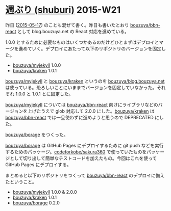 # [週ぶり (shuburi)][shuburi] 2015-W21

昨日 ([2015-05-17][]) のことも混ぜて書く。昨日も書いたとおり [bouzuya/bbn-react][] として blog.bouzuya.net の React 対応を進めている。

1.0.0 とするために必要なものはいくつかあるのだけどひとまずはデプロイとマージを進めていく。デプロイにあたって以下のリポジトリのバージョンを固定した。

- [bouzuya/myjekyll][] 1.0.0
- [bouzuya/kraken][] 1.0.1

[bouzuya/myjekyll][] と [bouzuya/kraken][] というのを [bouzuya/blog.bouzuya.net][] は使っている。恐ろしいことにいままでバージョンを固定していなかった。それぞれ 1.0.0 と 1.0.1 とに固定した。

[bouzuya/myjekyll][] については [bouzuya/bbn-react][] 向けにライブラリなどのバージョンを上げたうえで glob 対応して 2.0.0 にした。[bouzuya/kraken][] は [bouzuya/bbn-react][] では一旦使わずに進めようと思うので DEPRECATED にした。

[bouzuya/borage][] をつくった。

[bouzuya/borage][] は GitHub Pages にデプロイするために git push などを実行するためのパッケージ。[codeforkobe/sakura360][] で使っていたものをパッケージとして切り出して簡単なテストコードを加えたもの。今回はこれを使って GitHub Pages にデプロイする。

まとめると以下のリポジトリをつくって [bouzuya/bbn-react][] のデプロイに備えたということ。

- [bouzuya/myjekyll][] 1.0.0 & 2.0.0
- [bouzuya/kraken][] 1.0.1
- [bouzuya/borage][] 0.2.0

[shuburi]: http://shuburi.org
[bouzuya/bbn-react]: https://github.com/bouzuya/bbn-react
[bouzuya/blog.bouzuya.net]: https://github.com/bouzuya/blog.bouzuya.net
[bouzuya/borage]: https://github.com/bouzuya/borage
[bouzuya/kraken]: https://github.com/bouzuya/kraken
[bouzuya/myjekyll]: https://github.com/bouzuya/myjekyll
[codeforkobe/sakura360]: https://github.com/codeforkobe/sakura360
[2015-05-17]: https://blog.bouzuya.net/2015/05/17/
